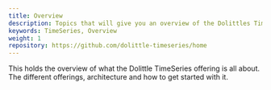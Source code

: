 ```yaml
---
title: Overview
description: Topics that will give you an overview of the Dolittles TimeSeries offering 
keywords: TimeSeries, Overview
weight: 1
repository: https://github.com/dolittle-timeseries/home
---
```

This holds the overview of what the Dolittle TimeSeries offering is all about. The different
offerings, architecture and how to get started with it.
